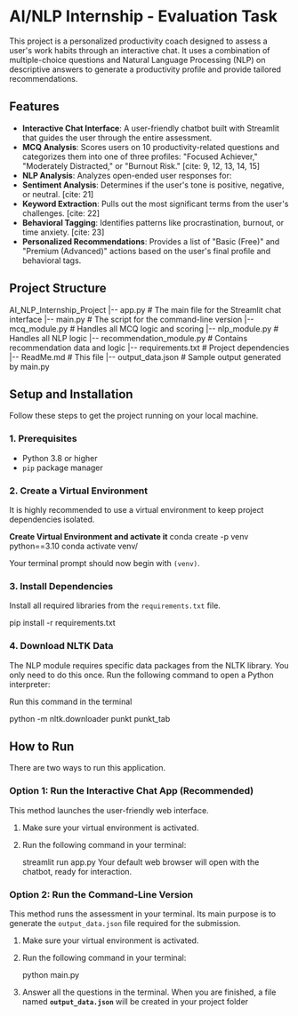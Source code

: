 # AI/NLP Internship - Evaluation Task

This project is a personalized productivity coach designed to assess a user's work habits through an interactive chat. It uses a combination of multiple-choice questions and Natural Language Processing (NLP) on descriptive answers to generate a productivity profile and provide tailored recommendations.

## Features

-   **Interactive Chat Interface**: A user-friendly chatbot built with Streamlit that guides the user through the entire assessment.
-   **MCQ Analysis**: Scores users on 10 productivity-related questions and categorizes them into one of three profiles: "Focused Achiever," "Moderately Distracted," or "Burnout Risk." [cite: 9, 12, 13, 14, 15]
-   **NLP Analysis**: Analyzes open-ended user responses for:
-   **Sentiment Analysis**: Determines if the user's tone is positive, negative, or neutral. [cite: 21]
-   **Keyword Extraction**: Pulls out the most significant terms from the user's challenges. [cite: 22]
-   **Behavioral Tagging**: Identifies patterns like procrastination, burnout, or time anxiety. [cite: 23]
-  **Personalized Recommendations**: Provides a list of "Basic (Free)" and "Premium (Advanced)" actions based on the user's final profile and behavioral tags.

## Project Structure

AI_NLP_Internship_Project
|-- app.py                   # The main file for the Streamlit chat interface
|-- main.py                  # The script for the command-line version
|-- mcq_module.py            # Handles all MCQ logic and scoring
|-- nlp_module.py            # Handles all NLP logic
|-- recommendation_module.py # Contains recommendation data and logic
|-- requirements.txt         # Project dependencies
|-- ReadMe.md                # This file
|-- output_data.json         # Sample output generated by main.py

## Setup and Installation

Follow these steps to get the project running on your local machine.

### 1. Prerequisites
- Python 3.8 or higher
- `pip` package manager

### 2. Create a Virtual Environment
It is highly recommended to use a virtual environment to keep project dependencies isolated.

**Create Virtual Environment and activate it**
conda create -p venv python==3.10 
conda activate venv/

Your terminal prompt should now begin with `(venv)`.

### 3. Install Dependencies
Install all required libraries from the `requirements.txt` file.

pip install -r requirements.txt

### 4. Download NLTK Data
The NLP module requires specific data packages from the NLTK library. You only need to do this once. Run the following command to open a Python interpreter:

Run this command in the terminal

python -m nltk.downloader punkt punkt_tab

## How to Run

There are two ways to run this application.

### Option 1: Run the Interactive Chat App (Recommended)
This method launches the user-friendly web interface.

1.  Make sure your virtual environment is activated.
2.  Run the following command in your terminal:

    streamlit run app.py
Your default web browser will open with the chatbot, ready for interaction.

### Option 2: Run the Command-Line Version
This method runs the assessment in your terminal. Its main purpose is to generate the `output_data.json` file required for the submission.

1.  Make sure your virtual environment is activated.
2.  Run the following command in your terminal:
    
    python main.py
    

3.  Answer all the questions in the terminal. When you are finished, a file named **`output_data.json`** will be created in your project folder
